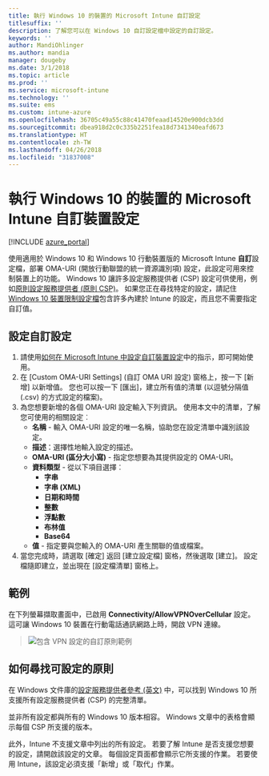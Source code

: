 ```yaml
---
title: 執行 Windows 10 的裝置的 Microsoft Intune 自訂設定
titlesuffix: ''
description: 了解您可以在 Windows 10 自訂設定檔中設定的自訂設定。
keywords: ''
author: MandiOhlinger
ms.author: mandia
manager: dougeby
ms.date: 3/1/2018
ms.topic: article
ms.prod: ''
ms.service: microsoft-intune
ms.technology: ''
ms.suite: ems
ms.custom: intune-azure
ms.openlocfilehash: 36705c49a55c88c41470feaad14520e900dcb3dd
ms.sourcegitcommit: dbea918d2c0c335b2251fea18d7341340eafd673
ms.translationtype: HT
ms.contentlocale: zh-TW
ms.lasthandoff: 04/26/2018
ms.locfileid: "31837008"
---
```

# <a name="microsoft-intune-custom-device-settings-for-devices-running-windows-10"></a>執行 Windows 10 的裝置的 Microsoft Intune 自訂裝置設定

[!INCLUDE [azure_portal](./includes/azure_portal.md)]

 使用適用於 Windows 10 和 Windows 10 行動裝置版的 Microsoft Intune **自訂**設定檔，部署 OMA-URI (開放行動聯盟的統一資源識別項) 設定，此設定可用來控制裝置上的功能。 Windows 10 讓許多設定服務提供者 (CSP) 設定可供使用，例如[原則設定服務提供者 (原則 CSP)](https://technet.microsoft.com/itpro/windows/manage/how-it-pros-can-use-configuration-service-providers)。
如果您正在尋找特定的設定，請記住 [Windows 10 裝置限制設定檔](device-restrictions-windows-10.md)包含許多內建於 Intune 的設定，而且您不需要指定自訂值。

## <a name="configure-custom-settings"></a>設定自訂設定

1. 請使用[如何在 Microsoft Intune 中設定自訂裝置設定](custom-settings-configure.md)中的指示，即可開始使用。
1. 在 [Custom OMA-URI Settings] (自訂 OMA URI 設定) 窗格上，按一下 [新增] 以新增值。 您也可以按一下 [匯出]，建立所有值的清單 (以逗號分隔值 (.csv) 的方式設定的檔案)。
1. 為您想要新增的各個 OMA-URI 設定輸入下列資訊。 使用本文中的清單，了解您可使用的相關設定︰
    - **名稱** - 輸入 OMA-URI 設定的唯一名稱，協助您在設定清單中識別該設定。
    - **描述**：選擇性地輸入設定的描述。
    - **OMA-URI (區分大小寫)** - 指定您想要為其提供設定的 OMA-URI。
    - **資料類型** - 從以下項目選擇︰
        - **字串**
        - **字串 (XML)**
        - **日期和時間**
        - **整數**
        - **浮點數**
        - **布林值**
        - **Base64**
    - **值** - 指定要與您輸入的 OMA-URI 產生關聯的值或檔案。
1. 當您完成時，請選取 [確定] 返回 [建立設定檔] 窗格，然後選取 [建立]。
設定檔隨即建立，並出現在 [設定檔清單] 窗格上。

## <a name="example"></a>範例
在下列螢幕擷取畫面中，已啟用 **Connectivity/AllowVPNOverCellular** 設定。 這可讓 Windows 10 裝置在行動電話通訊網路上時，開啟 VPN 連線。

> ![包含 VPN 設定的自訂原則範例](./media/custom-policy-example.png)


## <a name="how-to-find-the-policies-you-can-configure"></a>如何尋找可設定的原則

在 Windows 文件庫的[設定服務提供者參考 (英文)](https://msdn.microsoft.com/windows/hardware/commercialize/customize/mdm/configuration-service-provider-reference) 中，可以找到 Windows 10 所支援所有設定服務提供者 (CSP) 的完整清單。

並非所有設定都與所有的 Windows 10 版本相容。 Windows 文章中的表格會顯示每個 CSP 所支援的版本。

此外，Intune 不支援文章中列出的所有設定。 若要了解 Intune 是否支援您想要的設定，請開啟該設定的文章。 每個設定頁面都會顯示它所支援的作業。 若要使用 Intune，該設定必須支援「新增」或「取代」作業。
